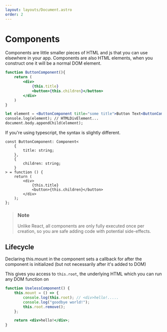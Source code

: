 ```yaml
---
layout: layouts/Document.astro
order: 2
---
```


# Components

Components are little smaller pieces of HTML and js that you can use elsewhere in your app. Components are also HTML elements, when you construct one it will be a normal DOM element.

```jsx
function ButtonComponent(){
    return (
        <div>
            {this.title}
            <button>{this.children}</button>
        </div>
    )
}

let element = <ButtonComponent title="some title">Button Text<ButtonComponent/>;
console.log(element); // HTMLDivElement...
document.body.appendChild(element);
```

If you're using typescript, the syntax is slightly different.

```tsx
const ButtonComponent: Component<
	{
		title: string;
	},
	{
		children: string;
	}
> = function () {
	return (
		<div>
			{this.title}
			<button>{this.children}</button>
		</div>
	);
};
```

> ### Note
>
> Unlike React, all components are only fully executed once per creation, so you are safe adding code with potential side-effects.

## Lifecycle

Declaring this.mount in the component sets a callback for after the component is initialized (but not necessarily after it's added to DOM)

This gives you access to `this.root`, the underlying HTML which you can run any DOM function on

```jsx
function UselessComponent() {
	this.mount = () => {
		console.log(this.root); // <div>hello!.....
		console.log("goodbye world!");
		this.root.remove();
	};

	return <div>hello!</div>;
}
```
